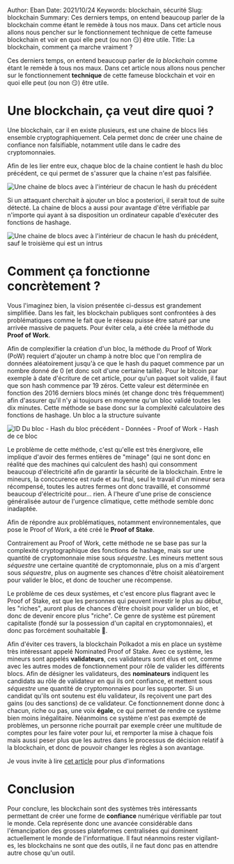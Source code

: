 Author: Eban 
Date: 2021/10/24
Keywords: blockchain, sécurité
Slug: blockchain
Summary: Ces derniers temps, on entend beaucoup parler de la blockchain comme étant le remède à tous nos maux. Dans cet article nous allons nous pencher sur le fonctionnement technique de cette fameuse blockchain et voir en quoi elle peut (ou non 😏) être utile.
Title: La blockchain, comment ça marche vraiment ?

Ces derniers temps, on entend beaucoup parler de *la blockchain* comme étant le remède à tous nos maux. Dans cet article nous allons nous pencher sur le fonctionnement **technique** de cette fameuse blockchain et voir en quoi elle peut (ou non 😏) être utile.

# Une blockchain, ça veut dire quoi ?

Une blockchain, car il en existe plusieurs, est une chaine de blocs liés ensemble cryptographiquement. Cela permet donc de créer une chaine de confiance non falsifiable, notamment utile dans le cadre des cryptomonnaies.

Afin de les lier entre eux, chaque bloc de la chaine contient le hash du bloc précédent, ce qui permet de s'assurer que la chaine n'est pas falsifiée. 

![Une chaine de blocs avec à l'intérieur de chacun le hash du précédent](/static/img/blockchain/blockchain.png)

Si un attaquant cherchait à ajouter un bloc a posteriori, il serait tout de suite détecté. La chaine de blocs a aussi pour avantage d'être vérifiable par n'importe qui ayant à sa disposition un ordinateur capable d'exécuter des fonctions de hashage.

![Une chaine de blocs avec à l'intérieur de chacun le hash du précédent, sauf le troisième qui est un intrus](/static/img/blockchain/blockchain_hacked.png)

# Comment ça fonctionne concrètement ?

Vous l'imaginez bien, la vision présentée ci-dessus est grandement simplifiée. Dans les fait, les blockchain publiques sont confrontées à des problématiques comme le fait que le réseau puisse être saturé par une arrivée massive de paquets. Pour éviter cela, a été créée la méthode du **Proof of Work**. 

Afin de complexifier la création d'un bloc, la méthode du Proof of Work (PoW) requiert d'ajouter un champ à notre bloc que l'on remplira de données aléatoirement jusqu'à ce que le hash du paquet commence par un nombre donné de 0 (et donc soit d'une certaine taille). Pour le bitcoin par exemple à date d'écriture de cet article, pour qu'un paquet soit valide, il faut que son hash commence par 19 zéros. Cette valeur est déterminée en fonction des 2016 derniers blocs minés (et change donc très fréquemment) afin d'assurer qu'il n'y ai toujours en moyenne qu'un bloc validé toutes les dix minutes. Cette méthode se base donc sur la complexité calculatoire des fonctions de hashage. Un bloc a la structure suivante

![ID Du bloc - Hash du bloc précédent - Données - Proof of Work - Hash de ce bloc](/static/img/blockchain/block_structure.png)

Le problème de cette méthode, c'est qu'elle est très énergivore, elle implique d'avoir des fermes entières de "minage" (qui ne sont donc en réalité que des machines qui calculent des hash) qui consomment beaucoup d'électricité afin de garantir la sécurité de la blockchain. Entre le mineurs, la conccurence est rude et au final, seul le travail d'un mineur sera récompensé, toutes les autres fermes ont donc travaillé, et consommé beaucoup d'électricité pour... rien. À l'heure d'une prise de conscience généralisée autour de l'urgence climatique, cette méthode semble donc inadaptée.

Afin de répondre aux problématiques, notamment environnementales, que pose le Proof of Work, a été créé le **Proof of Stake**.

Contrairement au Proof of Work, cette méthode ne se base pas sur la complexité cryptographique des fonctions de hashage, mais sur une quantité de cryptomonnaie mise sous *séquestre*. Les mineurs mettent sous *séquestre* une certaine quantité de cryptomonnaie, plus on a mis d'argent sous *séquestre*, plus on augmente ses chances d'être choisit aléatoirement pour valider le bloc, et donc de toucher une récompense.

Le problème de ces deux systèmes, et c'est encore plus flagrant avec le Proof of Stake, est que les personnes qui peuvent investir le plus au début, les "riches", auront plus de chances d'être choisit pour valider un bloc, et donc de devenir encore plus "riche". Ce genre de système est pûrement capitaliste (fondé sur la possession d'un capital en cryptomonnaies), et donc pas forcément souhaitable 👀. 

Afin d'éviter ces travers, la blockchain Polkadot a mis en place un système très intéressant appelé Nominated Proof of Stake. Avec ce système, les mineurs sont appelés **validateurs**, ces validateurs sont élus et ont, comme avec les autres modes de fonctionnement pour rôle de valider les différents blocs. Afin de désigner les validateurs, des **nominateurs** indiquent les candidats au rôle de validateur en qui ils ont confiance, et mettent sous *séquestre* une quantité de cryptomonnaies pour les supporter. Si un candidat qu'ils ont soutenu est élu validateur, ils reçoivent une part des gains (ou des sanctions) de ce validateur. Ce fonctionnement donne donc à chacun, riche ou pas, une voix **égale**, ce qui permet de rendre ce système bien moins inégalitaire. Néanmoins ce système n'est pas exempté de problèmes, un personne riche pourrait par exemple créer une multitude de comptes pour les faire voter pour lui, et remporter la mise à chaque fois mais aussi peser plus que les autres dans le processus de décision relatif à la blockchain, et donc de pouvoir changer les règles à son avantage.

Je vous invite à lire [cet article](https://medium.com/web3foundation/how-nominated-proof-of-stake-will-work-in-polkadot-377d70c6bd43) pour plus d'informations

# Conclusion

Pour conclure, les blockchain sont des systèmes très intéressants permettant de créer une forme de **confiance** numérique vérifiable par tout le monde. Cela représente donc une avancée considérable dans l'émancipation des grosses plateformes centralisées qui dominent actuellement le monde de l'informatique. Il faut néanmoins rester vigilant-es, les blockchains ne sont que des outils, il ne faut donc pas en attendre autre chose qu'un outil.